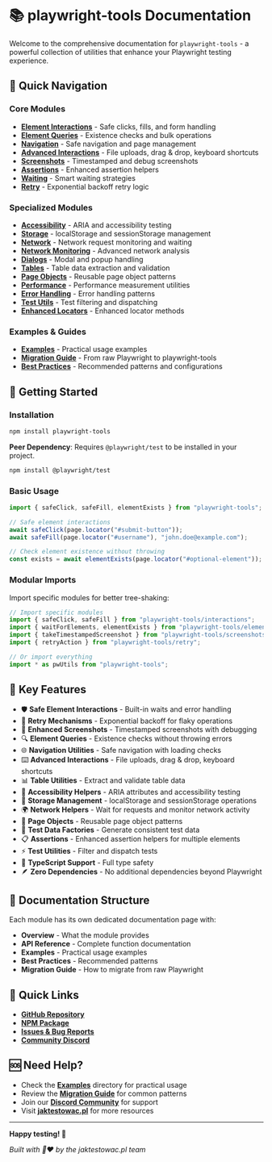 # 📚 playwright-tools Documentation

Welcome to the comprehensive documentation for `playwright-tools` - a powerful collection of utilities that enhance your Playwright testing experience.

## 🎯 Quick Navigation

### Core Modules

- **[Element Interactions](./interactions.md)** - Safe clicks, fills, and form handling
- **[Element Queries](./element-queries.md)** - Existence checks and bulk operations
- **[Navigation](./navigation.md)** - Safe navigation and page management
- **[Advanced Interactions](./advanced-interactions.md)** - File uploads, drag & drop, keyboard shortcuts
- **[Screenshots](./screenshots.md)** - Timestamped and debug screenshots
- **[Assertions](./assertions.md)** - Enhanced assertion helpers
- **[Waiting](./waiting.md)** - Smart waiting strategies
- **[Retry](./retry.md)** - Exponential backoff retry logic

### Specialized Modules

- **[Accessibility](./accessibility.md)** - ARIA and accessibility testing
- **[Storage](./storage.md)** - localStorage and sessionStorage management
- **[Network](./network.md)** - Network request monitoring and waiting
- **[Network Monitoring](./network-monitoring.md)** - Advanced network analysis
- **[Dialogs](./dialogs.md)** - Modal and popup handling
- **[Tables](./tables.md)** - Table data extraction and validation
- **[Page Objects](./page-objects.md)** - Reusable page object patterns
- **[Performance](./performance.md)** - Performance measurement utilities
- **[Error Handling](./error-handling.md)** - Error handling patterns
- **[Test Utils](./test-utils.md)** - Test filtering and dispatching
- **[Enhanced Locators](./locator-decorator.md)** - Enhanced locator methods

### Examples & Guides

- **[Examples](./examples/)** - Practical usage examples
- **[Migration Guide](./migration-guide.md)** - From raw Playwright to playwright-tools
- **[Best Practices](./best-practices.md)** - Recommended patterns and configurations

## 🚀 Getting Started

### Installation

```bash
npm install playwright-tools
```

**Peer Dependency**: Requires `@playwright/test` to be installed in your project.

```bash
npm install @playwright/test
```

### Basic Usage

```typescript
import { safeClick, safeFill, elementExists } from "playwright-tools";

// Safe element interactions
await safeClick(page.locator("#submit-button"));
await safeFill(page.locator("#username"), "john.doe@example.com");

// Check element existence without throwing
const exists = await elementExists(page.locator("#optional-element"));
```

### Modular Imports

Import specific modules for better tree-shaking:

```typescript
// Import specific modules
import { safeClick, safeFill } from "playwright-tools/interactions";
import { waitForElements, elementExists } from "playwright-tools/element-queries";
import { takeTimestampedScreenshot } from "playwright-tools/screenshots";
import { retryAction } from "playwright-tools/retry";

// Or import everything
import * as pwUtils from "playwright-tools";
```

## 🎨 Key Features

- 🛡️ **Safe Element Interactions** - Built-in waits and error handling
- 🔄 **Retry Mechanisms** - Exponential backoff for flaky operations
- 📸 **Enhanced Screenshots** - Timestamped screenshots with debugging
- 🔍 **Element Queries** - Existence checks without throwing errors
- 🌐 **Navigation Utilities** - Safe navigation with loading checks
- ⌨️ **Advanced Interactions** - File uploads, drag & drop, keyboard shortcuts
- 📊 **Table Utilities** - Extract and validate table data
- 🎯 **Accessibility Helpers** - ARIA attributes and accessibility testing
- 💾 **Storage Management** - localStorage and sessionStorage operations
- 🌍 **Network Helpers** - Wait for requests and monitor network activity
- 🔧 **Page Objects** - Reusable page object patterns
- 📝 **Test Data Factories** - Generate consistent test data
- 📋 **Assertions** - Enhanced assertion helpers for multiple elements
- ⚡ **Test Utilities** - Filter and dispatch tests
- 🧪 **TypeScript Support** - Full type safety
- 🪶 **Zero Dependencies** - No additional dependencies beyond Playwright

## 📖 Documentation Structure

Each module has its own dedicated documentation page with:

- **Overview** - What the module provides
- **API Reference** - Complete function documentation
- **Examples** - Practical usage examples
- **Best Practices** - Recommended patterns
- **Migration Guide** - How to migrate from raw Playwright

## 🔗 Quick Links

- **[GitHub Repository](https://github.com/jaktestowac/playwright-tools)**
- **[NPM Package](https://www.npmjs.com/package/playwright-tools)**
- **[Issues & Bug Reports](https://github.com/jaktestowac/playwright-tools/issues)**
- **[Community Discord](https://discord.gg/mUAqQ7FUaZ)**

## 🆘 Need Help?

- Check the **[Examples](./examples/)** directory for practical usage
- Review the **[Migration Guide](./migration-guide.md)** for common patterns
- Join our **[Discord Community](https://discord.gg/mUAqQ7FUaZ)** for support
- Visit **[jaktestowac.pl](https://jaktestowac.pl)** for more resources

---

**Happy testing! 🚀**

_Built with 💚❤️ by the jaktestowac.pl team_
